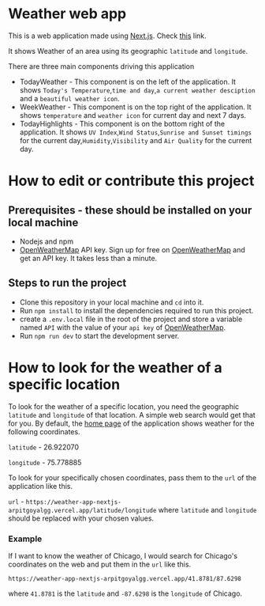 # Weather web app

This is a web application made using [Next.js](https://nextjs.org/). Check [this](https://weather-app-nextjs-arpitgoyalgg.vercel.app/) link.

It shows Weather of an area using its geographic `latitude` and `longitude`.

There are three main components driving this application

- TodayWeather - This component is on the left of the application. It shows `Today's Temperature`,`time and day`,`a current weather desciption` and a `beautiful weather icon`.
- WeekWeather - This component is on the top right of the application. It shows `temperature` and `weather icon` for current day and next 7 days.
- TodayHighlights - This component is on the bottom right of the application. It shows `UV Index`,`Wind Status`,`Sunrise and Sunset timings` for the current day,`Humidity`,`Visibility` and `Air Quality` for the current day.

# How to edit or contribute this project

## Prerequisites - these should be installed on your local machine

- Nodejs and npm
- [OpenWeatherMap](https://openweathermap.org/) API key. Sign up for free on [OpenWeatherMap](https://openweathermap.org/) and get an API key. It takes less than a minute.

## Steps to run the project

- Clone this repository in your local machine and `cd` into it.
- Run `npm install` to install the dependencies required to run this project.
- create a `.env.local` file in the root of the project and store a variable named `API` with the value of your `api key` of [OpenWeatherMap](https://openweathermap.org/).
- Run `npm run dev` to start the development server.

# How to look for the weather of a specific location

To look for the weather of a specific location, you need the geographic `latitude` and `longitude` of that location. A simple web search would get that for you. By default, the [home page](https://weather-app-nextjs-arpitgoyalgg.vercel.app/) of the application shows weather for the following coordinates.

`latitude` - 26.922070

`longitude` - 75.778885

To look for your specifically chosen coordinates, pass them to the `url` of the application like this.

`url` - `https://weather-app-nextjs-arpitgoyalgg.vercel.app/latitude/longitude`
where `latitude` and `longitude` should be replaced with your chosen values.

### Example

If I want to know the weather of Chicago, I would search for Chicago's coordinates on the web and put them in the `url` like this.

`https://weather-app-nextjs-arpitgoyalgg.vercel.app/41.8781/87.6298`

where `41.8781` is the `latitude` and `-87.6298` is the `longitude` of Chicago.

